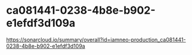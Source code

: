 # ca081441-0238-4b8e-b902-e1efdf3d109a
https://sonarcloud.io/summary/overall?id=iamneo-production_ca081441-0238-4b8e-b902-e1efdf3d109a
